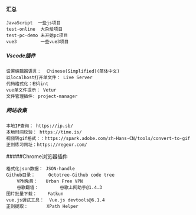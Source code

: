 #### 汇总

```
JavaScript  一些js项目
test-online	 大杂烩项目
test-pc-demo 未开始pc项目
vue3		 一些vue3项目
```

##### Vscode插件

```
设置编辑器语言：  Chinese(Simplified)(简体中文)
以localhost打开单文件： Live Server
代码格式化：ESlint
vue单文件提示： Vetur
文件管理插件: project-manager
```



##### 网站收集

```
本地IP查询： https://ip.sb/
本地时间校验： https://time.is/
视频转gif格式：：https://spark.adobe.com/zh-Hans-CN/tools/convert-to-gif
正则练习网址：https://regexr.com/
```

#####Chrome浏览器插件

```
格式化json数据： JSON-handle
Github目录：     Octotree-Github code tree
    VPN免费：   Urban Free VPN 
    谷歌翻墙：        谷歌上网助手@1.4.3
图片批量下载：    Fatkun
vue.js调试工具：  Vue.js devtools@6.1.4
正则提取：		XPath Helper
```



